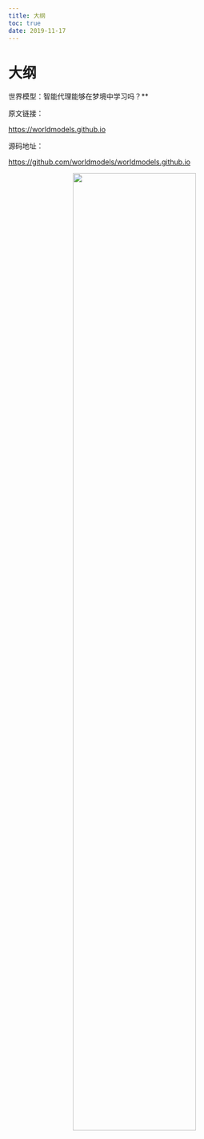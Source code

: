 ```yaml
---
title: 大纲
toc: true
date: 2019-11-17
---
```

# 大纲

世界模型：智能代理能够在梦境中学习吗？**

原文链接：

https://worldmodels.github.io

源码地址：

https://github.com/worldmodels/worldmodels.github.io


<p align="center">
    <img width="70%" height="70%" src="http://images.iterate.site/blog/image/20191101/rE78JqaGrKty.png?imageslim">
</p>
